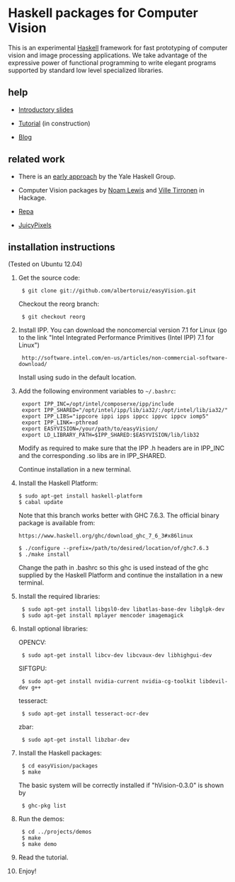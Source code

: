 Haskell packages for Computer Vision
====================================

This is an experimental [Haskell][haskell] framework for fast prototyping of computer vision and image processing applications. We take advantage of the expressive power of functional programming to write elegant programs supported by standard low level specialized libraries.

help
----

- [Introductory slides][slides]

- [Tutorial][tutorial] (in construction)

- [Blog][blog]

related work
------------

- There is an [early approach][yale] by the Yale Haskell Group.

- Computer Vision packages by [Noam Lewis][lewis] and [Ville Tirronen][tirronen] in Hackage.

- [Repa][repa]

- [JuicyPixels][JuicyPixels]

[haskell]: http://www.haskell.org
[slides]: http://dis.um.es/~alberto/material/ev1.pdf
[tutorial]: http://dis.um.es/~alberto/material/ev2.pdf
[blog]: http://covector.blogspot.com/
[yale]: http://haskell.cs.yale.edu/?post_type=publication&p=196
[lewis]: http://hackage.haskell.org/package/HOpenCV
[tirronen]: http://hackage.haskell.org/package/CV
[repa]: http://hackage.haskell.org/package/repa-examples
[JuicyPixels]: http://hackage.haskell.org/package/JuicyPixels

installation instructions
-------------------------

(Tested on Ubuntu 12.04)

1. Get the source code:

        $ git clone git://github.com/albertoruiz/easyVision.git

    Checkout the reorg branch:

        $ git checkout reorg

2. Install IPP. You can download the noncomercial version 7.1 for Linux
   (go to the link "Intel Integrated Performance Primitives (Intel IPP) 7.1 for Linux")

        http://software.intel.com/en-us/articles/non-commercial-software-download/

    Install using sudo in the default location.

3. Add the following environment variables to `~/.bashrc`:

        export IPP_INC=/opt/intel/composerxe/ipp/include
        export IPP_SHARED="/opt/intel/ipp/lib/ia32/:/opt/intel/lib/ia32/"
        export IPP_LIBS="ippcore ippi ipps ippcc ippvc ippcv iomp5"
        export IPP_LINK=-pthread
        export EASYVISION=/your/path/to/easyVision/
        export LD_LIBRARY_PATH=$IPP_SHARED:$EASYVISION/lib/lib32

    Modify as required to make sure that the IPP .h headers are in IPP_INC and 
    the corresponding .so libs are in IPP_SHARED.

    Continue installation in a new terminal.

4.  Install the Haskell Platform:

        $ sudo apt-get install haskell-platform
        $ cabal update

    Note that this branch works better with GHC 7.6.3. The official binary package is available from:

        https://www.haskell.org/ghc/download_ghc_7_6_3#x86linux
    
        $ ./configure --prefix=/path/to/desired/location/of/ghc7.6.3
        $ ./make install

    Change the path in .bashrc so this ghc is used instead of the ghc supplied by the Haskell Platform and
    continue the installation in a new terminal.

5. Install the required libraries:

        $ sudo apt-get install libgsl0-dev libatlas-base-dev libglpk-dev
        $ sudo apt-get install mplayer mencoder imagemagick

6. Install optional libraries:

    OPENCV:

        $ sudo apt-get install libcv-dev libcvaux-dev libhighgui-dev

    SIFTGPU:

        $ sudo apt-get install nvidia-current nvidia-cg-toolkit libdevil-dev g++

    tesseract:

        $ sudo apt-get install tesseract-ocr-dev

    zbar:
        
        $ sudo apt-get install libzbar-dev


7. Install the Haskell packages:

        $ cd easyVision/packages
        $ make

    The basic system will be correctly installed if "hVision-0.3.0" is shown by 

        $ ghc-pkg list

8. Run the demos:

        $ cd ../projects/demos
        $ make
        $ make demo

9. Read the tutorial.

10. Enjoy!

